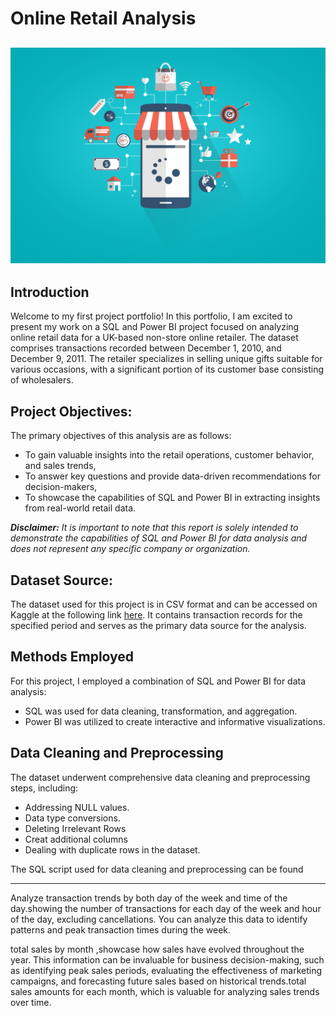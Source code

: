# Online Retail Analysis 

![](online-shopping-concept.jpg)
---
## Introduction
Welcome to my first project portfolio! In this portfolio, I am excited to present my work on a SQL and Power BI project focused on analyzing online retail data for a UK-based non-store online retailer. The dataset comprises transactions recorded between December 1, 2010, and December 9, 2011. The retailer specializes in selling unique gifts suitable for various occasions, with a significant portion of its customer base consisting of wholesalers.

## Project Objectives:
The primary objectives of this analysis are as follows:
- To gain valuable insights into the retail operations, customer behavior, and sales trends,
- To answer key questions and provide data-driven recommendations for decision-makers,
- To showcase the capabilities of SQL and Power BI in extracting insights from real-world retail data.

**_Disclaimer:_**
_It is important to note that this report is solely intended to demonstrate the capabilities of SQL and Power BI for data analysis and does not represent any specific company or organization._

## Dataset Source:
The dataset used for this project is in CSV format and can be accessed on Kaggle at the following link [here](https://www.kaggle.com/datasets/ulrikthygepedersen/online-retail-dataset). It contains transaction records for the specified period and serves as the primary data source for the analysis.

## Methods Employed
For this project, I employed a combination of SQL and Power BI for data analysis:

- SQL was used for data cleaning, transformation, and aggregation.
- Power BI was utilized to create interactive and informative visualizations.

## Data Cleaning and Preprocessing
The dataset underwent comprehensive data cleaning and preprocessing steps, including:

- Addressing NULL values.
- Data type conversions.
- Deleting Irrelevant Rows
- Creat additional columns 
- Dealing with duplicate rows in the dataset.

The SQL script used for data cleaning and preprocessing can be found ![]()

--------------
Analyze transaction trends by both day of the week and time of the day.showing the number of transactions for each day of the week and hour of the day, excluding cancellations. You can analyze this data to identify patterns and peak transaction times during the week.

total sales by month ,showcase how sales have evolved throughout the year. This information can be invaluable for business decision-making, such as identifying peak sales periods, evaluating the effectiveness of marketing campaigns, and forecasting future sales based on historical trends.total sales amounts for each month, which is valuable for analyzing sales trends over time.

